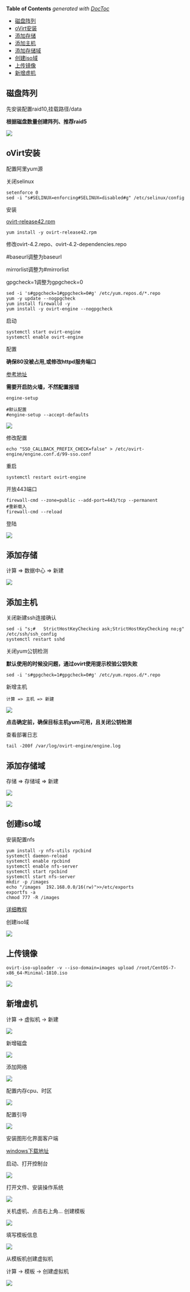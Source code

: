 <!-- START doctoc generated TOC please keep comment here to allow auto update -->
<!-- DON'T EDIT THIS SECTION, INSTEAD RE-RUN doctoc TO UPDATE -->
**Table of Contents**  *generated with [DocToc](https://github.com/thlorenz/doctoc)*

- [磁盘阵列](#%E7%A3%81%E7%9B%98%E9%98%B5%E5%88%97)
- [oVirt安装](#ovirt%E5%AE%89%E8%A3%85)
- [添加存储](#%E6%B7%BB%E5%8A%A0%E5%AD%98%E5%82%A8)
- [添加主机](#%E6%B7%BB%E5%8A%A0%E4%B8%BB%E6%9C%BA)
- [添加存储域](#%E6%B7%BB%E5%8A%A0%E5%AD%98%E5%82%A8%E5%9F%9F)
- [创建iso域](#%E5%88%9B%E5%BB%BAiso%E5%9F%9F)
- [上传镜像](#%E4%B8%8A%E4%BC%A0%E9%95%9C%E5%83%8F)
- [新增虚机](#%E6%96%B0%E5%A2%9E%E8%99%9A%E6%9C%BA)

<!-- END doctoc generated TOC please keep comment here to allow auto update -->

## 磁盘阵列

先安装配置raid10,挂载路径/data

**根据磁盘数量创建阵列、推荐raid5**

![](./images/raid_10.png)

## oVirt安装

配置阿里yum源

关闭selinux
	
	setenforce 0
	sed -i "s#SELINUX=enforcing#SELINUX=disabled#g" /etc/selinux/config

安装

[ovirt-release42.rpm](http://resources.ovirt.org/pub/yum-repo/ovirt-release42.rpm)

	yum install -y ovirt-release42.rpm

修改ovirt-4.2.repo、ovirt-4.2-dependencies.repo

\#baseurl调整为baseurl 

mirrorlist调整为#mirrorlist

gpgcheck=1调整为gpgcheck=0

	sed -i 's#gpgcheck=1#gpgcheck=0#g' /etc/yum.repos.d/*.repo
	yum -y update --nogpgcheck
	yum install firewalld -y
	yum install -y ovirt-engine --nogpgcheck

启动

	systemctl start ovirt-engine
	systemctl enable ovirt-engine

配置

**确保80没被占用,或修改httpd服务端口**

[参考地址](https://blog.csdn.net/aydragon/article/details/80250599)

**需要开启防火墙，不然配置报错**

	engine-setup

	#默认配置
	#engine-setup --accept-defaults

![](./images/ovirt_01.png)

修改配置

	echo "SSO_CALLBACK_PREFIX_CHECK=false" > /etc/ovirt-engine/engine.conf.d/99-sso.conf
	
重启

	systemctl restart ovirt-engine

开放443端口

	firewall-cmd --zone=public --add-port=443/tcp --permanent
	#重新载入
	firewall-cmd --reload

登陆

![](./images/ovirt_logon.png)


## 添加存储

计算 => 数据中心 => 新建

![](./images/h3c_data.png)

## 添加主机

关闭新建ssh连接确认

	sed -i "s;#   StrictHostKeyChecking ask;StrictHostKeyChecking no;g" /etc/ssh/ssh_config
	systemctl restart sshd

关闭yum公钥检测

**默认使用的时候没问题，通过ovirt使用提示校验公钥失败**

	sed -i 's#gpgcheck=1#gpgcheck=0#g' /etc/yum.repos.d/*.repo

新增主机

	计算 => 主机 => 新建

![](./images/h3c_host.png)

**点击确定前，确保目标主机yum可用，且关闭公钥检测**

查看部署日志

	tail -200f /var/log/ovirt-engine/engine.log

## 添加存储域

存储 => 存储域 => 新建

![](./images/h3c_storage1.png)

![](./images/h3c_storage2.png)

## 创建iso域

安装配置nfs

	yum install -y nfs-utils rpcbind
	systemctl daemon-reload
	systemctl enable rpcbind
	systemctl enable nfs-server
	systemctl start rpcbind
	systemctl start nfs-server
	mkdir -p /images
	echo "/images  192.168.0.0/16(rw)">>/etc/exports
	exportfs -a
	chmod 777 -R /images

[详细教程](https://blog.csdn.net/finalkof1983/article/details/80432028)

创建iso域

![](./images/nfs_iso.png)

## 上传镜像

	ovirt-iso-uploader -v --iso-domain=images upload /root/CentOS-7-x86_64-Minimal-1810.iso

![](./images/upload_images.png)

## 新增虚机

计算 -> 虚拟机 -> 新建

![](./images/vm_01.png)

新增磁盘

![](./images/vm_02.png)

添加网络

![](./images/vm_03.png)

配置内存cpu、时区

![](./images/vm_04.png)

配置引导

![](./images/vm_05.png)

安装图形化界面客户端

[windows下载地址](https://releases.pagure.org/virt-viewer/virt-viewer-x64-8.0.msi)

启动、打开控制台

![](./images/vm_06.png)

打开文件、安装操作系统

![](./images/vm_07.png)

关机虚机、点击右上角... 创建模板

![](./images/vm_08.png)

填写模板信息

![](./images/vm_09.png)

从模板机创建虚拟机

计算 -> 模板 -> 创建虚拟机

![](./images/vm_10.png)









